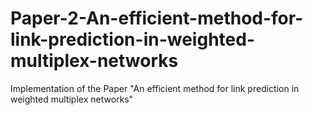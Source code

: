 # Paper-2-An-efficient-method-for-link-prediction-in-weighted-multiplex-networks
Implementation of the Paper "An efficient method for link prediction in weighted multiplex networks"
